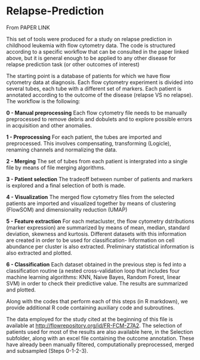 # Relapse-Prediction

From PAPER LINK

This set of tools were produced for a study on relapse prediction in childhood leukemia with flow cytometry data. The code is structured according to a specific workflow that can be consulted in the paper linked above, but it is general enough to be applied to any other disease for relapse prediction task (or other outcomes of interest)

The starting point is a database of patients for which we have flow cytometry data at diagnosis. Each flow cytometry experiment is divided into several tubes, each tube with a different set of markers. Each patient is annotated according to the outcome of the disease (relapse VS no relapse). The workflow is the following:

**0 - Manual preprocessing**
    Each flow cytometry file needs to be manually preprocessed to remove debris and dobulets and to explore possible errors in acquisition and other anomalies.

**1 - Preprocessing**
    For each patient, the tubes are imported and preprocessed. This involves compensating, transforming (Logicle), renaming channels and normalizing the data. 

**2 - Merging**
    The set of tubes from each patient is intergrated into a single file by means of file merging algorithms. 

**3 - Patient selection**
    The tradeoff between number of patients and markers is explored and a final selection of both is made.

**4 - Visualization**
    The merged flow cytometry files from the selected patients are imported and visualized together by means of clustering (FlowSOM) and dimensionality reduction (UMAP)

**5 - Feature extraction**
    For each metacluster, the flow cytometry dstributions (marker expression) are summarized by means of mean, median, standard deviation, skewness and kurtosis. Different datasets with this information are created in order to be used for classification-
    Information on cell abundance per cluster is also extracted. Preliminary statistical information is also extracted and plotted.

**6 - Classification**
    Each dataset obtained in the previous step is fed into a classification routine (a nested cross-validation loop that includes four machine learning algorithms: KNN, Naive Bayes, Random Forest, linear SVM) in order to check their predictive value.
    The results are summarized and plotted.


Along with the codes that perform each of this steps (in R markdown), we provide additional R code containing auxiliary code and subroutines. 

The data employed for the study cited at the beginning of this file is available at http://flowrepository.org/id/FR-FCM-Z7A2. The selection of patients used for most of the results are also available here, in the Selection subfolder, along with an excel file containing the outcome annotation. These have already been manually filtered, computationally preprocessed, merged and subsampled (Steps 0-1-2-3). 
